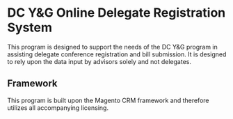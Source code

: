 # DC Y&G Online Delegate Registration System
This program is designed to support the needs of the DC Y&G program in assisting delegate conference registration and bill submission. It is designed to rely upon the data input by advisors solely and not delegates.


## Framework
This program is built upon the Magento CRM framework and therefore utilizes all accompanying licensing.